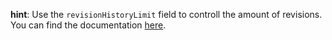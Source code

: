 **hint**: Use the `revisionHistoryLimit` field to controll the amount of revisions. You can find the documentation [here](https://kubernetes.io/docs/concepts/workloads/controllers/deployment/).
